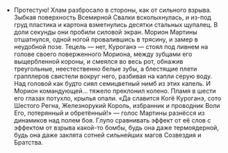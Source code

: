 - Протестую!
Хлам разбросало в стороны, как от сильного взрыва. Зыбкая поверхность Всемирной Свалки всколыхнулась, и из-под груд пластика и картона взметнулись десятки стальных щупалец. В доли секунды они пробили силовой экран. Морион Мартины отшатнулся, одной ногой провалившись в трясину, и замер в неудобной позе. Тецель — нет, Куроганэ — стоял под ливнем на голове своего поверженного Мориона, между зубцами его выщербленной короны, и смеялся во весь рот, обнажив треугольные, неестественно белые зубы, а блестящие плети грапплеров свистели вокруг него, разбивая на капли серую воду. Над головой как будто сиял семицветный нимб из этих капель.
И Морион командующей… тяжело преклонил колено. Пламя в шести его глазах потухло, крылья опали. «Да славится Когё Куроганэ, сото Шестого Регна, Железнорукий Король, избранник и проводник Воли Его, потерянный и обретённый!» — голос Мартины разнёсся из динамиков над полем боя. Глупо сравнивать эффект от её слов с эффектом от взрыва какой-то бомбы, будь она даже термоядерной, будь она даже заклята сотней сильнейших магов Созвездия и Братства.
